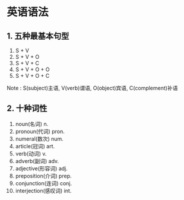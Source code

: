 # 英语语法



## 1. 五种最基本句型
1. S + V
2. S + V + O
3. S + V + C
4. S + V + O + O
5. S + V + O + C 

Note : S(subject)主语, V(verb)谓语, O(object)宾语, C(complement)补语

## 2. 十种词性
1. noun(名词) n.
2. pronoun(代词) pron.
3. numeral(数次) num.
4. article(冠词) art.
5. verb(动词) v.
6. adverb(副词) adv.
7. adjective(形容词) adj.
8. preposition(介词) prep.
9. conjunction(连词) conj.
10. interjection(感叹词) int.
